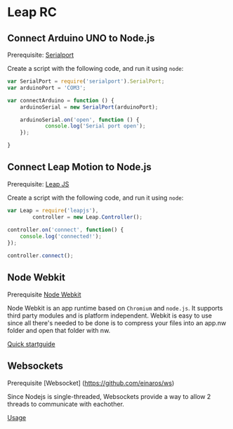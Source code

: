 # Leap RC

## Connect Arduino UNO to Node.js

Prerequisite: [Serialport](https://github.com/voodootikigod/node-serialport)

Create a script with the following code, and run it using `node`:

```js
var SerialPort = require('serialport').SerialPort;
var arduinoPort = 'COM3';

var connectArduino = function () {
    arduinoSerial = new SerialPort(arduinoPort);

    arduinoSerial.on('open', function () {
            console.log('Serial port open');
    });

}
```

## Connect Leap Motion to Node.js

Prerequisite: [Leap JS](https://github.com/leapmotion/leapjs)

Create a script with the following code, and run it using `node`:

```js
var Leap = require('leapjs'),
        controller = new Leap.Controller();
        
controller.on('connect', function() {
	console.log('connected!');
});

controller.connect();
```

## Node Webkit

Prerequisite [Node Webkit](https://github.com/rogerwang/node-webkit)

Node Webkit is an app runtime based on `Chromium` and `node.js`. It supports third party modules and is platform independent.
Webkit is easy to use since all there's needed to be done is to compress your files into an app.nw folder and open that folder with nw.

[Quick startguide](https://github.com/rogerwang/node-webkit#quick-start)

## Websockets

Prerequisite [Websocket] (https://github.com/einaros/ws)

Since Nodejs is single-threaded, Websockets provide a way to allow 2 threads to communicate with eachother.

[Usage](https://github.com/sam45/leaprc/wiki/Websocket)
